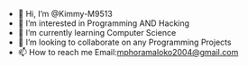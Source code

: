 - 👋 Hi, I’m @Kimmy-M9513
- 👀 I’m interested in Programming AND Hacking
- 🌱 I’m currently learning Computer Science
- 💞️ I’m looking to collaborate on any Programming Projects
- 📫 How to reach me Email:mphoramaloko2004@gmail.com

<!---
Kimmy-M9513/Kimmy-M9513 is a ✨ special ✨ repository because its `README.md` (this file) appears on your GitHub profile.
You can click the Preview link to take a look at your changes.
--->
